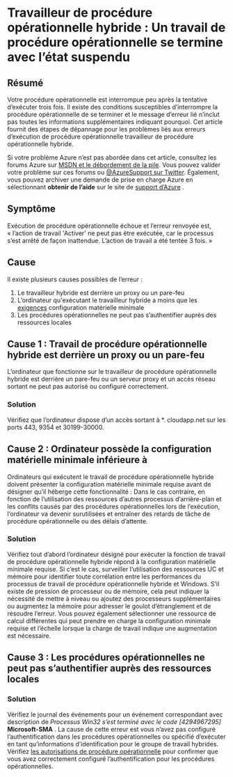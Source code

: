 <properties
   pageTitle="Travailleur de procédure opérationnelle hybride : Un travail de procédure opérationnelle se termine avec l’état suspendu | Microsoft Azure"
   description="Causes de problèmes et résolutions pour travail de procédure opérationnelle hybride d’erreur de fin de la tâche."
   services="automation"
   documentationCenter=""
   authors="mgoedtel"
   manager="jwhit"
   editor="tysonn" />
<tags
   ms.service="automation"
   ms.devlang="na"
   ms.topic="article"
   ms.tgt_pltfrm="na"
   ms.workload="infrastructure-services"
   ms.date="08/17/2016"
   ms.author="magoedte" />

# <a name="hybrid-runbook-worker-a-runbook-job-terminates-with-a-status-of-suspended"></a>Travailleur de procédure opérationnelle hybride : Un travail de procédure opérationnelle se termine avec l’état suspendu

## <a name="summary"></a>Résumé

Votre procédure opérationnelle est interrompue peu après la tentative d’exécuter trois fois. Il existe des conditions susceptibles d’interrompre la procédure opérationnelle de se terminer et le message d’erreur lié n’inclut pas toutes les informations supplémentaires indiquant pourquoi. Cet article fournit des étapes de dépannage pour les problèmes liés aux erreurs d’exécution de procédure opérationnelle travailleur de procédure opérationnelle hybride.

Si votre problème Azure n’est pas abordée dans cet article, consultez les forums Azure sur [MSDN et le débordement de la pile](https://azure.microsoft.com/support/forums/). Vous pouvez valider votre problème sur ces forums ou [ @AzureSupport sur Twitter](https://twitter.com/AzureSupport). Également, vous pouvez archiver une demande de prise en charge Azure en sélectionnant **obtenir de l’aide** sur le site de [support d’Azure](https://azure.microsoft.com/support/options/) .

## <a name="symptom"></a>Symptôme

Exécution de procédure opérationnelle échoue et l’erreur renvoyée est, « l’action de travail 'Activer' ne peut pas être exécutée, car le processus s’est arrêté de façon inattendue. L’action de travail a été tentée 3 fois. »


## <a name="cause"></a>Cause

Il existe plusieurs causes possibles de l’erreur : 

  1. Le travailleur hybride est derrière un proxy ou un pare-feu
  2. L’ordinateur qu'exécutant le travailleur hybride a moins que les [exigences](automation-hybrid-runbook-worker.md#hybrid-runbook-worker-requirements) configuration matérielle minimale 
  3. Les procédures opérationnelles ne peut pas s’authentifier auprès des ressources locales


## <a name="cause-1-hybrid-runbook-worker-is-behind-proxy-or-firewall"></a>Cause 1 : Travail de procédure opérationnelle hybride est derrière un proxy ou un pare-feu

L’ordinateur que fonctionne sur le travailleur de procédure opérationnelle hybride est derrière un pare-feu ou un serveur proxy et un accès réseau sortant ne peut pas autorisé ou configuré correctement.

### <a name="solution"></a>Solution

Vérifiez que l’ordinateur dispose d’un accès sortant à *. cloudapp.net sur les ports 443, 9354 et 30199-30000. 

## <a name="cause-2-computer-has-less-than-minimum-hardware-requirements"></a>Cause 2 : Ordinateur possède la configuration matérielle minimale inférieure à

Ordinateurs qui exécutent le travail de procédure opérationnelle hybride doivent présenter la configuration matérielle minimale requise avant de désigner qu’il héberge cette fonctionnalité : Dans le cas contraire, en fonction de l’utilisation des ressources d’autres processus d’arrière-plan et les conflits causés par des procédures opérationnelles lors de l’exécution, l’ordinateur va devenir surutilisées et entraîner des retards de tâche de procédure opérationnelle ou des délais d’attente. 

### <a name="solution"></a>Solution 

Vérifiez tout d’abord l’ordinateur désigné pour exécuter la fonction de travail de procédure opérationnelle hybride répond à la configuration matérielle minimale requise.  Si c’est le cas, surveiller l’utilisation des ressources UC et mémoire pour identifier toute corrélation entre les performances du processus de travail de procédure opérationnelle hybride et Windows.  S’il existe de pression de processeur ou de mémoire, cela peut indiquer la nécessité de mettre à niveau ou ajoutez des processeurs supplémentaires ou augmentez la mémoire pour adresser le goulot d’étranglement et de résoudre l’erreur. Vous pouvez également sélectionner une ressource de calcul différentes qui peut prendre en charge la configuration minimale requise et l’échelle lorsque la charge de travail indique une augmentation est nécessaire.         

## <a name="cause-3-runbooks-cannot-authenticate-with-local-resources"></a>Cause 3 : Les procédures opérationnelles ne peut pas s’authentifier auprès des ressources locales

### <a name="solution"></a>Solution

Vérifiez le journal des événements pour un événement correspondant avec description de *Processus Win32 s’est terminé avec le code [4294967295]* **Microsoft-SMA** .  La cause de cette erreur est vous n’avez pas configuré l’authentification dans les procédures opérationnelles ou spécifié d’exécuter en tant qu’informations d’identification pour le groupe de travail hybrides.  Vérifiez [les autorisations de procédure opérationnelle](automation-hybrid-runbook-worker.md#runbook-permissions) pour confirmer que vous avez correctement configuré l’authentification pour les procédures opérationnelles.  


 

